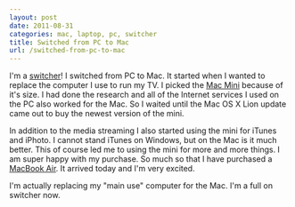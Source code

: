 ```yaml
---
layout: post
date: 2011-08-31
categories: mac, laptop, pc, switcher
title: Switched from PC to Mac
url: /switched-from-pc-to-mac
---
```


I'm a [switcher](http://youtu.be/Hk8hxjpnUiw)! I switched from PC to Mac. It started when I wanted to replace the computer I use to run my TV. I picked the
[Mac Mini](http://www.amazon.com/gp/product/B004YLCLM6/ref=as_li_ss_tl?ie=UTF8&tag=jasclasblo-20&linkCode=as2&camp=217145&creative=399373&creativeASIN=B004YLCLM6) because of it's size. I had done the research and all of the Internet services I used on the PC also worked for the Mac. So I waited until the Mac OS X Lion update came out to buy the newest version of the mini.

In addition to the media streaming I also started using the mini for iTunes and iPhoto. I cannot stand iTunes on Windows, but on the Mac is it much better. This of course led me to using the mini for more and more things. I am super happy with my purchase. So much so that I have purchased a [MacBook Air](http://www.amazon.com/gp/product/B005CWHZP4/ref=as_li_ss_tl?ie=UTF8&tag=jasclasblo-20&linkCode=as2&camp=217145&creative=399373&creativeASIN=B005CWHZP4). It arrived today and I'm very excited.

I'm actually replacing my "main use" computer for the Mac. I'm a full on switcher now.
